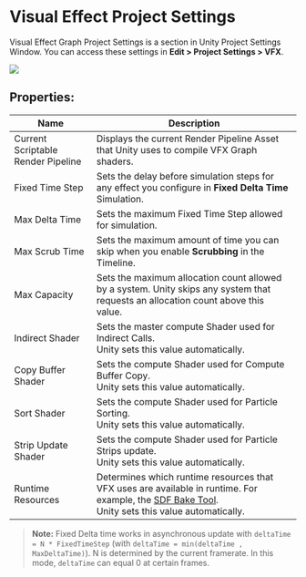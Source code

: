 # Visual Effect Project Settings

Visual Effect Graph Project Settings is a section in Unity Project Settings Window. You can access these settings in **Edit > Project Settings > VFX**.

![](Images/VisualEffectProjectSettings.png)

## Properties:

| Name                               | Description                                                  |
| ---------------------------------- | ------------------------------------------------------------ |
| Current Scriptable Render Pipeline | Displays the current Render Pipeline Asset that Unity uses to compile VFX Graph shaders. |
| Fixed Time Step                    | Sets the delay before simulation steps for any effect you configure in **Fixed Delta Time** Simulation. |
| Max Delta Time                     | Sets the maximum Fixed Time Step allowed for simulation.              |
| Max Scrub Time                     | Sets the maximum amount of time you can skip when you enable **Scrubbing** in the Timeline. |
| Max Capacity                       | Sets the maximum allocation count allowed by a system. Unity skips any system that requests an allocation count above this value. |
| Indirect Shader                    | Sets the master compute Shader used for Indirect Calls.<br/> Unity sets this value automatically.|
| Copy Buffer Shader                 | Sets the compute Shader used for Compute Buffer Copy.<br/> Unity sets this value automatically. |
| Sort Shader                        | Sets the compute Shader used for Particle Sorting.<br/> Unity sets this value automatically. |
| Strip Update Shader                | Sets the compute Shader used for Particle Strips update.<br/> Unity sets this value automatically. |
| Runtime Resources                  | Determines which runtime resources that VFX uses are available in runtime. For example, the [SDF Bake Tool](sdf-bake-tool.md).<br/> Unity sets this value automatically. |

> **Note:** Fixed Delta time works in asynchronous update with `deltaTime = N * FixedTimeStep` (with `deltaTime = min(deltaTime , MaxDeltaTime)`). N is determined by the current framerate. In this mode, `deltaTime` can equal 0 at certain frames.
